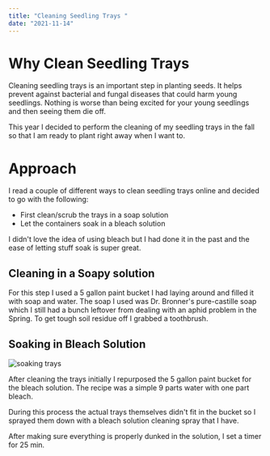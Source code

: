 ```yaml
---
title: "Cleaning Seedling Trays "
date: "2021-11-14"
---
```


# Why Clean Seedling Trays

Cleaning seedling trays is an important step in planting seeds. It helps prevent against bacterial and fungal diseases that could harm young seedlings. Nothing is worse than being excited for your young seedlings and then seeing them die off.

This year I decided to perform the cleaning of my seedling trays in the fall so that I am ready to plant right away when I want to.

# Approach

I read a couple of different ways to clean seedling trays online and decided to go with the following:

- First clean/scrub the trays in a soap solution
- Let the containers soak in a bleach solution

I didn't love the idea of using bleach but I had done it in the past and the ease of letting stuff soak is super great.

## Cleaning in a Soapy solution

For this step I used a 5 gallon paint bucket I had laying around and filled it with soap and water. The soap I used was Dr. Bronner's pure-castille soap which I still had a bunch leftover from dealing with an aphid problem in the Spring. To get tough soil residue off I grabbed a toothbrush.

## Soaking in Bleach Solution

![soaking trays](https://i.ibb.co/RS0FWzG/soaking-trays.png)

After cleaning the trays initially I repurposed the 5 gallon paint bucket for the bleach solution. The recipe was a simple 9 parts water with one part bleach.

During this process the actual trays themselves didn't fit in the bucket so I sprayed them down with a bleach solution cleaning spray that I have.

After making sure everything is properly dunked in the solution, I set a timer for 25 min.
